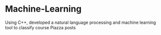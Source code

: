 # Machine-Learning
Using C++, developed a natural language processing and machine learning tool to classify course Piazza posts
